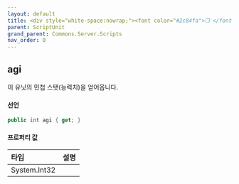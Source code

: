 ```yaml
---
layout: default
title: <div style="white-space:nowrap;"><font color="#2c84fa">❒ </font>agi</div>
parent: ScriptUnit
grand_parent: Commons.Server.Scripts
nav_order: 0
---
```


<!-- 아래로 편집 -->

## agi
이 유닛의 민첩 스탯(능력치)을 얻어옵니다.

#### 선언
```cs
public int agi { get; }
```

#### 프로퍼티 값

|타입|설명|
|:-|:-|
|System.Int32|